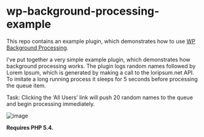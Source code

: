 # wp-background-processing-example

This repo contains an example plugin, which demonstrates how to use [WP Background Processing](https://github.com/A5hleyRich/wp-background-processing).

I’ve put together a very simple example plugin, which demonstrates how background processing works. The plugin logs random names followed by Lorem Ipsum, which is generated by making a call to the loripsum.net API. To imitate a long running process it sleeps for 5 seconds before processing the queue item.

Task:
Clicking the ‘All Users’ link will push 20 random names to the queue and begin processing immediately.

![image](https://github.com/A5hleyRich/wp-background-processing-example/assets/3359062/66e1c15e-b354-40d8-b107-3f61f10a40fd)


__Requires PHP 5.4.__
